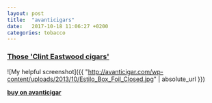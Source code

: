 ```yaml
---
layout: post
title:  "avanticigars"
date:   2017-10-18 11:06:27 +0200
categories: tobacco
---
```


### [Those 'Clint Eastwood cigars'][avanti]

![My helpful screenshot]({{ "http://avanticigar.com/wp-content/uploads/2013/10/Estilo_Box_Foil_Closed.jpg" | absolute_url }})

**[buy on avanticigar][avanti]**

[avanti]: http://avanticigar.com
